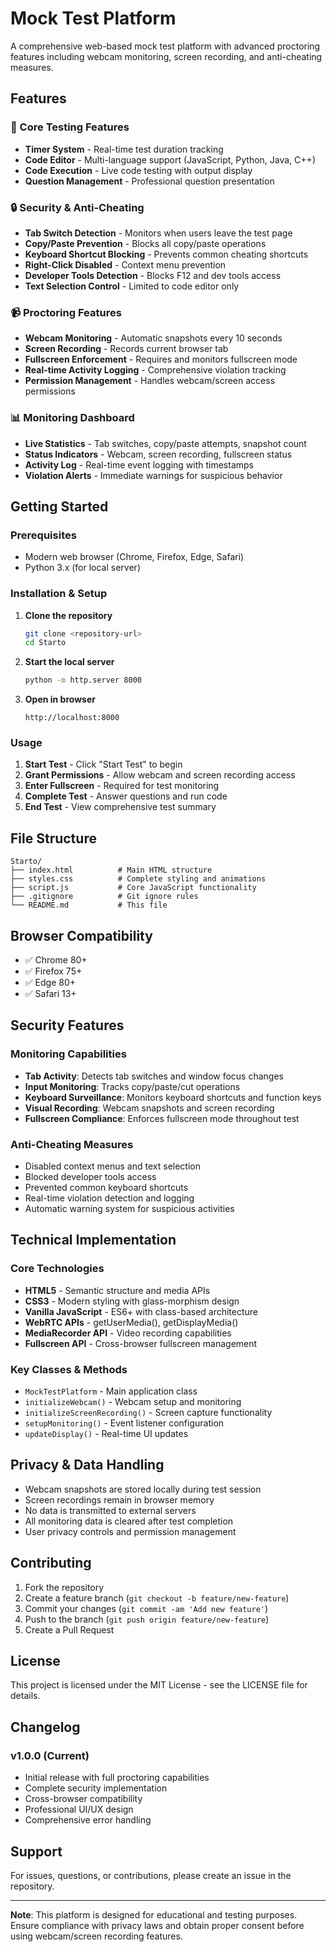 # Mock Test Platform

A comprehensive web-based mock test platform with advanced proctoring features including webcam monitoring, screen recording, and anti-cheating measures.

## Features

### 🎯 Core Testing Features
- **Timer System** - Real-time test duration tracking
- **Code Editor** - Multi-language support (JavaScript, Python, Java, C++)
- **Code Execution** - Live code testing with output display
- **Question Management** - Professional question presentation

### 🔒 Security & Anti-Cheating
- **Tab Switch Detection** - Monitors when users leave the test page
- **Copy/Paste Prevention** - Blocks all copy/paste operations
- **Keyboard Shortcut Blocking** - Prevents common cheating shortcuts
- **Right-Click Disabled** - Context menu prevention
- **Developer Tools Detection** - Blocks F12 and dev tools access
- **Text Selection Control** - Limited to code editor only

### 📹 Proctoring Features
- **Webcam Monitoring** - Automatic snapshots every 10 seconds
- **Screen Recording** - Records current browser tab
- **Fullscreen Enforcement** - Requires and monitors fullscreen mode
- **Real-time Activity Logging** - Comprehensive violation tracking
- **Permission Management** - Handles webcam/screen access permissions

### 📊 Monitoring Dashboard
- **Live Statistics** - Tab switches, copy/paste attempts, snapshot count
- **Status Indicators** - Webcam, screen recording, fullscreen status
- **Activity Log** - Real-time event logging with timestamps
- **Violation Alerts** - Immediate warnings for suspicious behavior

## Getting Started

### Prerequisites
- Modern web browser (Chrome, Firefox, Edge, Safari)
- Python 3.x (for local server)

### Installation & Setup

1. **Clone the repository**
   ```bash
   git clone <repository-url>
   cd Starto
   ```

2. **Start the local server**
   ```bash
   python -m http.server 8000
   ```

3. **Open in browser**
   ```
   http://localhost:8000
   ```

### Usage

1. **Start Test** - Click "Start Test" to begin
2. **Grant Permissions** - Allow webcam and screen recording access
3. **Enter Fullscreen** - Required for test monitoring
4. **Complete Test** - Answer questions and run code
5. **End Test** - View comprehensive test summary

## File Structure

```
Starto/
├── index.html          # Main HTML structure
├── styles.css          # Complete styling and animations
├── script.js           # Core JavaScript functionality
├── .gitignore          # Git ignore rules
└── README.md           # This file
```

## Browser Compatibility

- ✅ Chrome 80+
- ✅ Firefox 75+
- ✅ Edge 80+
- ✅ Safari 13+

## Security Features

### Monitoring Capabilities
- **Tab Activity**: Detects tab switches and window focus changes
- **Input Monitoring**: Tracks copy/paste/cut operations
- **Keyboard Surveillance**: Monitors keyboard shortcuts and function keys
- **Visual Recording**: Webcam snapshots and screen recording
- **Fullscreen Compliance**: Enforces fullscreen mode throughout test

### Anti-Cheating Measures
- Disabled context menus and text selection
- Blocked developer tools access
- Prevented common keyboard shortcuts
- Real-time violation detection and logging
- Automatic warning system for suspicious activities

## Technical Implementation

### Core Technologies
- **HTML5** - Semantic structure and media APIs
- **CSS3** - Modern styling with glass-morphism design
- **Vanilla JavaScript** - ES6+ with class-based architecture
- **WebRTC APIs** - getUserMedia(), getDisplayMedia()
- **MediaRecorder API** - Video recording capabilities
- **Fullscreen API** - Cross-browser fullscreen management

### Key Classes & Methods
- `MockTestPlatform` - Main application class
- `initializeWebcam()` - Webcam setup and monitoring
- `initializeScreenRecording()` - Screen capture functionality
- `setupMonitoring()` - Event listener configuration
- `updateDisplay()` - Real-time UI updates

## Privacy & Data Handling

- Webcam snapshots are stored locally during test session
- Screen recordings remain in browser memory
- No data is transmitted to external servers
- All monitoring data is cleared after test completion
- User privacy controls and permission management

## Contributing

1. Fork the repository
2. Create a feature branch (`git checkout -b feature/new-feature`)
3. Commit your changes (`git commit -am 'Add new feature'`)
4. Push to the branch (`git push origin feature/new-feature`)
5. Create a Pull Request

## License

This project is licensed under the MIT License - see the LICENSE file for details.

## Changelog

### v1.0.0 (Current)
- Initial release with full proctoring capabilities
- Complete security implementation
- Cross-browser compatibility
- Professional UI/UX design
- Comprehensive error handling

## Support

For issues, questions, or contributions, please create an issue in the repository.

---

**Note**: This platform is designed for educational and testing purposes. Ensure compliance with privacy laws and obtain proper consent before using webcam/screen recording features.
